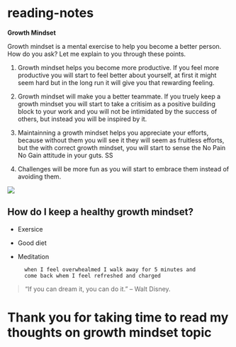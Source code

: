# reading-notes

**Growth Mindset**

Growth mindset is a mental exercise to help you become a better person. How do you ask? Let me explain to you through these points.

1. Growth mindset helps you become more productive. If you feel more productive you will start to feel better about yourself, at first it might seem hard but in the long run it will give you that rewarding feeling.

 2. Growth mindset will make you a better teammate. If you truely keep a growth mindset you will start to take a critisim as a positive building block to your work and you will not be intimidated by the success of others, but instead you will be inspired by it.

 3. Maintainning a growth mindset helps you appreciate your efforts, because without them you will see it they will seem as fruitless efforts, but the with correct growth mindset, you will start to sense the No Pain No Gain attitude in your guts.
SS
 4. Challenges will be more fun as you will start to embrace them instead of avoiding them.

<img src = https://metrifit.com/wp-content/uploads/2020/08/growthmindsetlandscape.jpg>

## How do I keep a healthy growth mindset?

- Exersice 
- Good diet
- Meditation

        when I feel overwhealmed I walk away for 5 minutes and
        come back whem I feel refreshed and charged 



>“If you can dream it, you can do it.” – Walt Disney.


 # Thank you for taking time to read my thoughts on growth mindset topic

 

